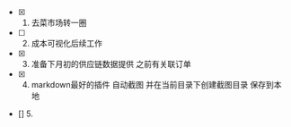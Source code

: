 - [x] 1. 去菜市场转一圈

- [ ] 2. 成本可视化后续工作

- [x] 3. 准备下月初的供应链数据提供  之前有关联订单

- [x] 4. markdown最好的插件 自动截图 并在当前目录下创建截图目录 保存到本地

- [] 5. 